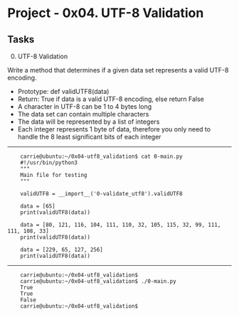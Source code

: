 # Project - 0x04. UTF-8 Validation

## Tasks

0. UTF-8 Validation

Write a method that determines if a given data set represents a valid UTF-8 encoding.

- Prototype: def validUTF8(data)
- Return: True if data is a valid UTF-8 encoding, else return False
- A character in UTF-8 can be 1 to 4 bytes long
- The data set can contain multiple characters
- The data will be represented by a list of integers
- Each integer represents 1 byte of data, therefore you only need to handle the 8 least significant bits of each integer
***
        carrie@ubuntu:~/0x04-utf8_validation$ cat 0-main.py
        #!/usr/bin/python3
        """
        Main file for testing
        """

        validUTF8 = __import__('0-validate_utf8').validUTF8

        data = [65]
        print(validUTF8(data))

        data = [80, 121, 116, 104, 111, 110, 32, 105, 115, 32, 99, 111, 111, 108, 33]
        print(validUTF8(data))

        data = [229, 65, 127, 256]
        print(validUTF8(data))
***
        carrie@ubuntu:~/0x04-utf8_validation$
        carrie@ubuntu:~/0x04-utf8_validation$ ./0-main.py
        True
        True
        False
        carrie@ubuntu:~/0x04-utf8_validation$
